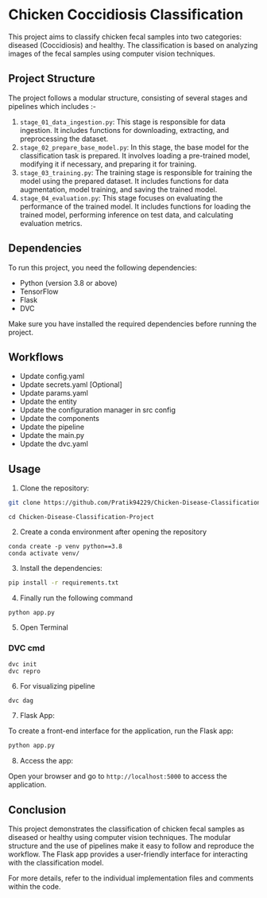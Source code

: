 # Chicken Coccidiosis Classification

This project aims to classify chicken fecal samples into two categories: diseased (Coccidiosis) and healthy. The classification is based on analyzing images of the fecal samples using computer vision techniques.

## Project Structure

The project follows a modular structure, consisting of several stages and pipelines which includes :-

1. `stage_01_data_ingestion.py`: This stage is responsible for data ingestion. It includes functions for downloading, extracting, and preprocessing the dataset.
2. `stage_02_prepare_base_model.py`: In this stage, the base model for the classification task is prepared. It involves loading a pre-trained model, modifying it if necessary, and preparing it for training.
3. `stage_03_training.py`: The training stage is responsible for training the model using the prepared dataset. It includes functions for data augmentation, model training, and saving the trained model.
4. `stage_04_evaluation.py`: This stage focuses on evaluating the performance of the trained model. It includes functions for loading the trained model, performing inference on test data, and calculating evaluation metrics.

## Dependencies

To run this project, you need the following dependencies:

- Python (version 3.8 or above)
- TensorFlow 
- Flask 
- DVC 

Make sure you have installed the required dependencies before running the project.


## Workflows
* Update config.yaml
* Update secrets.yaml [Optional]
* Update params.yaml
* Update the entity
* Update the configuration manager in src config
* Update the components
* Update the pipeline
* Update the main.py
* Update the dvc.yaml

## Usage

1. Clone the repository:

```bash
git clone https://github.com/Pratik94229/Chicken-Disease-Classification-Project

```
```
cd Chicken-Disease-Classification-Project
```

2. Create a conda environment after opening the repository
```
conda create -p venv python==3.8 
conda activate venv/

```

3. Install the dependencies:

```bash
pip install -r requirements.txt
```


4. Finally run the following command

```
python app.py

```

5. Open Terminal

### DVC cmd
```
dvc init
dvc repro

```
6. For visualizing pipeline
```
dvc dag

```

7. Flask App:

To create a front-end interface for the application, run the Flask app:

```bash
python app.py
```

8. Access the app:

Open your browser and go to `http://localhost:5000` to access the application.

## Conclusion

This project demonstrates the classification of chicken fecal samples as diseased or healthy using computer vision techniques. The modular structure and the use of pipelines make it easy to follow and reproduce the workflow. The Flask app provides a user-friendly interface for interacting with the classification model.

For more details, refer to the individual implementation files and comments within the code.
